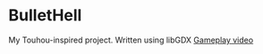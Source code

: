 # BulletHell
My Touhou-inspired project. Written using libGDX
[Gameplay video](https://youtu.be/AlYux-lBiWQ)
